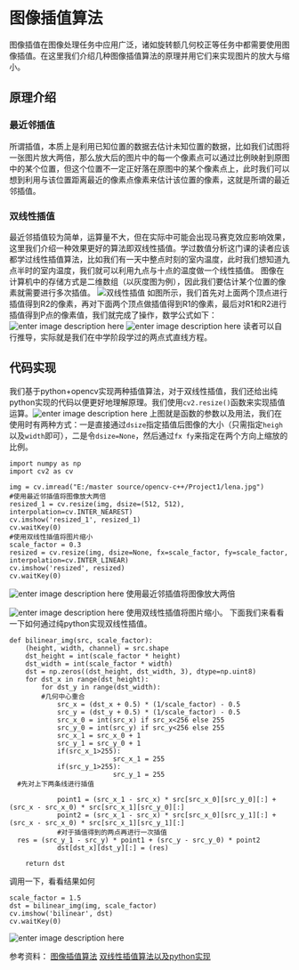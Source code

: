 ﻿
#  图像插值算法
图像插值在图像处理任务中应用广泛，诸如旋转额几何校正等任务中都需要使用图像插值。在这里我们介绍几种图像插值算法的原理并用它们来实现图片的放大与缩小。
##  原理介绍
### 最近邻插值
所谓插值，本质上是利用已知位置的数据去估计未知位置的数据，比如我们试图将一张图片放大两倍，那么放大后的图片中的每一个像素点可以通过比例映射到原图中的某个位置，但这个位置不一定正好落在原图中的某个像素点上，此时我们可以想到利用与该位置距离最近的像素点像素来估计该位置的像素，这就是所谓的最近邻插值。
### 双线性插值

最近邻插值较为简单，运算量不大，但在实际中可能会出现马赛克效应影响效果，这里我们介绍一种效果更好的算法即双线性插值。学过数值分析这门课的读者应该都学过线性插值算法，比如我们有一天中整点时刻的室内温度，此时我们想知道九点半时的室内温度，我们就可以利用九点与十点的温度做一个线性插值。
图像在计算机中的存储方式是二维数组（以灰度图为例），因此我们要估计某个位置的像素就需要进行多次插值。
![双线性插值](https://upload.wikimedia.org/wikipedia/commons/e/e7/Bilinear_interpolation.png)
如图所示，我们首先对上面两个顶点进行插值得到R2的像素，再对下面两个顶点做插值得到R1的像素，最后对R1和R2进行插值得到P点的像素值，我们就完成了操作，数学公式如下：
![enter image description here](https://lh3.googleusercontent.com/D2ho9d-IWVY8mVyescHtPwPO3t_xUdYXYEQzFvWoCq-5HtNhmQIIBgLfqGyKQbyXwYUnh73IPxCYYV6W6JpGzz-xLYwD1U09aABlAJ6BT1FagPdqvZZXpYVYuUbp5_7XZhW72abXzx1d1WY4OVv7n-5tcyO791ZMJxVwX20Nm26deCSAObV_4YvsowEz8ztwXMwnG3o8e8GlODgeBrycSYwBXDVsB7vS8YE9XVgXshKhhGc193hTFiO0MgnB06tkKMWu_O06I7dFN3r6jehjqfRlHWDK6kQTugTxdKxik347Ycd-0YHd0DdYKWbnWltCPvLJbbrKex3-lc8wz2DaFjf2QwMoOR0WF85w8k_gm01y2bGP5tD3UPU8T1RaJoB62EoDf0hZjH-ZSCy6N32x0iBAf4Zm3dXGqIeGC6qaB6nuEIbsoVsLGkRRrriMv-lc_n5n1hLbE3D9PGq1JZKaBQNvqL8RAYWlZNhCKlWN7seZDaab3260ZlJChyv4U6R_L42NZJjj4Ba-39NjEC1AG7LUxvFvj_59RslqOoMCvicHNMsRZpmsIgHK3AVfdhZI4W4ngaQyrcCKCyNv6Fmbl3hGcdgQMpp9vM8wSsgDIen3XHWjLKHSsHPouASvRMPtSI9Bx_rdtL_DX2vTOk35rPehUOXfysIz51p8P9u4OM891tYKdFaQG7jk_FUC=w760-h230-no)
![enter image description here](https://lh3.googleusercontent.com/AAUuVQ7syIzJYOV5wyuY4Ws-NEcfrWPJiw45Pkg2jYtIo29X1k1W1MvTYBdalWV7mcIdYo2mugdrDLce5PadNYYZiEObOELJAkc-pTUZij5b-NL9cMBhCw9dJiwv9LNWun-PsO1QNVRO6KVEKgbHRRuS0cPmXlLv-h8J6LYtSeYjAQ3FZnSO9gaFwF7kT0jUX3g3CA-vpOiC3vPA4jzhGPrh6r44LCswQu4ZsDdq-dSWCzjlM6X7JvWlNwkrzgso51b0f2CLUUIlMfJwRtegt6Fq12mRBJFq__vmUV0Z98nF9otDboTUo932pPadGhDbmXCRaAKhnTf4k8TO7xpC4eqULRK2Mr5CB-IQJhtyuXcs06Ys7BfOon27GydRVAW9wcwgUTEjWL7uQIfidmlJS72IuHVTC_TYZVXvEpyYh89P_cmUJRtF3vqAKtMFh8VPHGXUwO0m0gGPzfdKXjf5Nc2AlYaiaiXfRKgQfm7v-W2N2BebhyKgOSCMQb7HSdQAo-c0Rlx5no3ORHv9eTWtnUIIvWHfX2e5AKu4K05GOv7V4UnTn9mIJwmnZ1BjRqsl4rI9e7E1AGfmn9NyK289Mem85yyDCdouqYFy1VrCBOElG03ME77YRtuOf-HnVUhqw9ZxLqHiSq9wtm66EX7XnNXc-wNjYo6oBdW5uVLF9Ao8RiCd4ogy0cD8onzk=w514-h131-no)
读者可以自行推导，实际就是我们在中学阶段学过的两点式直线方程。
##  代码实现
我们基于python+opencv实现两种插值算法，对于双线性插值，我们还给出纯python实现的代码以便更好地理解原理。我们使用`cv2.resize()`函数来实现插值运算。![enter image description here](https://lh3.googleusercontent.com/BUojjEIeb1xBHvrdepHguGqylNDZK93alnzBNZgOGbe8qmXSz86cDvoImuAF4JABoRQlW29t1r9qjgxy0Wt0TDfcCty5m2JOxdVwV0b7kXK1vVokQVgMwAkIXP4hqSFAVui7SeLdGVsyyqAPxTdCFA9mj-1k3d2mzju5Je0vj9ih15L4ZPKhgOYnhYVuw32NPKudj0otqWYe4CgNAj2JykxSoFSQqq2qQhLoZMXXaR1oYRVOGCJi_VD6_p1f1boMZMJxBVvWvduexOvIuQkZw7x-MWoABIZBnv6PuWS-E8xYFC00MhfQCP84gW5k75jTmsx-y4yGfP9hJU5KkRfHjtegXCZmQCoxIbckYRu1Oknvjd_qVEvzAxvThsig7Ub2pl0g0I-eWXgLcMYaVai9JulcNcG405J6mSBRoBoYd2INXJBVccRyDnk4P9haz8ocuxJXKciilJvoG2AVDSyZ2x9CDa0NYgnDJLuEIKWCGJtCkzbAZyKFwm3fVfWIWhwWbM4MAem-QiT1JYui1lZAEOhCWuOPEvFrM36zn0POK-gv-CGos9-ATTA_rAL_bnLVQy3-we-5deTXht-MYGaNMgI3SUeNdVJYnJMYVW_PpNxlW-xBhEvNITp8bppAqalnbuMrauRgbmXPTXv9Kh1uFOGtguz78TV8gBreEfGmVYQqrl3Lo1_qVCZGbCrJ=w566-h604-no)
上图就是函数的参数以及用法，我们在使用时有两种方式：一是直接通过`dsize`指定插值后图像的大小（只需指定`heigh`以及`width`即可），二是令`dsize=None`，然后通过`fx fy`来指定在两个方向上缩放的比例。
```
import numpy as np  
import cv2 as cv

img = cv.imread("E:/master source/opencv-c++/Project1/lena.jpg")
#使用最近邻插值将图像放大两倍
resized_1 = cv.resize(img, dsize=(512, 512), interpolation=cv.INTER_NEAREST)  
cv.imshow('resized_1', resized_1)  
cv.waitKey(0)  
#使用双线性插值将图片缩小
scale_factor = 0.3  
resized = cv.resize(img, dsize=None, fx=scale_factor, fy=scale_factor, interpolation=cv.INTER_LINEAR)  
cv.imshow('resized', resized)  
cv.waitKey(0)
```
![enter image description here](https://lh3.googleusercontent.com/K_Pr1bEigenuqZ62pvt8z0089G05blyssdsonRC82AG4VL00PrpLaVbZV19j4FsvK6H-9bKRFIiU--CPuFqFQMCsKToQfGUUX0kfunnNDaQkaGr_pc0iWLCzw3zCHNYVOIc05wk-JAwy5BaPf7cVKMHQADHoPap_Va1_tKAHByQq6dOuauL1-sZeBTuTAEtDKVGjSkdkJD7pqoGRYArEf1LwWZwYhazYBkgDh9LhQmXiviFyt9NMI-7KPn5waFdC_Grvtu_UF8Bp6P51HCWrz4RkMUYr-_Vokfdsrp3pY4DEhI4bQnpV9zikvpD_zbbJCUDoc2uFN1_mPI3RT6AUHVhn77yoNCOqRBT9M1lDLqZU5lMgauBgtKZX3yykpW7Gz5mLKzmvsth_ZDj3isp0zjMyng5ccAycQamTqY4LU3JjihszGa1v6dPIz6rN7KlbETCGMBPeT2-BhN9lg9P7pwHcDB9F_hQrgrs3bTa2I3bkxfvfhVVElThRmLQZVQe8EzkVzT6PkapIWk1_v4YKOVKz3iil-1ppDA2dkirWlXzhK2ruH3jmer8_tvSHsuQ5kthsY73SLV_zPT9brnfGws1wVIbCjxugTrDVCkR6arbsNkgJl2feA49NsAgd3_cbLrJnRtWBqO9H8diW6mUv9lmlEevDzquhbzRCkzs3MEDUNVj0_dcC2B49nwq6=w641-h680-no)
使用最近邻插值将图像放大两倍


![enter image description here](https://lh3.googleusercontent.com/Zm9kUscHm_e4H51PRJJYwZYsiC1SSi9AQ4Uu_a85gwd2Fvx_wEkpCFHmlY7j_WhQnA4J3RicmgrE4pvZAfwjavt1ZvsuEPDhpQfaSa7kx3ZGxDFy9-R1gQkZ4zC8AmIQEO3Lop7cbgqYRPt6zvjHEPiO6Bib9oZbtts0-7xG-fTwi8Octzq4D3Gtic5J4UKufCySlFPyS1SCf-K16IbTMpuO5CmE_iO4_kfKf8z0LIdO2yJzPrNOTAz8m4JctSU8_NqckQ9lyHGBIygLcw5JNaobBPtWBdAtt1xnq38OQUYvR1E3Xtxt0RZkO3QEMbgLH40MwuY_kQOUskDUovBbZu7J_iWL5npQt6NRhTXXJxNfL29KU8JSh8gNwTKEI1TKij0tF0RiCR6Hw2njRkoiSTIfxO9EFOF_iofGaRQw7Po0Y0pc393FzjdotRxFqGZi3kSnPbbntsgmadKY8YspGyponygMPbfpysRGxGFqIf-hczvye0YXpGpHGRrV6L4zW_QCsyZnPVedrXs08CJObOtZ9kdtVlh3uZhXW5SjL_aa4-BprZmmGTRWZxYxluRWHjUckHz4lGvVofrhANF-kig8L9ptAlhzmE8n_pg50lVbpVkoR9Sxj9XmTGt0-811w4MjO4sS0ryIurx-gvmo_Vk_WwX-PBz7LiDdETdO1hXa42HBB8YhFIVVsmlH=w152-h137-no)
使用双线性插值将图片缩小。
下面我们来看看一下如何通过纯python实现双线性插值。
```
def bilinear_img(src, scale_factor):  
    (height, width, channel) = src.shape  
    dst_height = int(scale_factor * height)  
    dst_width = int(scale_factor * width)  
    dst = np.zeros((dst_height, dst_width, 3), dtype=np.uint8)  
    for dst_x in range(dst_height):  
        for dst_y in range(dst_width):  
        #几何中心重合
            src_x = (dst_x + 0.5) * (1/scale_factor) - 0.5  
		    src_y = (dst_y + 0.5) * (1/scale_factor) - 0.5  
			src_x_0 = int(src_x) if src_x<256 else 255  
			src_y_0 = int(src_y) if src_y<256 else 255  
			src_x_1 = src_x_0 + 1  
			src_y_1 = src_y_0 + 1  
		    if(src_x_1>255):  
		                  src_x_1 = 255  
		    if(src_y_1>255):  
		                  src_y_1 = 255  
  #先对上下两条线进行插值  
    
		    point1 = (src_x_1 - src_x) * src[src_x_0][src_y_0][:] + (src_x - src_x_0) * src[src_x_1][src_y_0][:]  
            point2 = (src_x_1 - src_x) * src[src_x_0][src_y_1][:] + (src_x - src_x_0) * src[src_x_1][src_y_1][:]  
            #对于插值得到的两点再进行一次插值  
  res = (src_y_1 - src_y) * point1 + (src_y - src_y_0) * point2  
            dst[dst_x][dst_y][:] = (res)  
  
    return dst
```
调用一下，看看结果如何
```
scale_factor = 1.5
dst = bilinear_img(img, scale_factor)  
cv.imshow('bilinear', dst)  
cv.waitKey(0)
```
![enter image description here](https://lh3.googleusercontent.com/uASFvI99Cfs2Z7qeobtB1vXsiHRYo9CGJ_BeWUvGGTZIBSpzEbD-zcP3jjK8-Ntxda0Wd7vlNTEfTrrjs8cdu-Kav5WJ1-MNSgTMkkasMa_B4Dn1-MpsPCX8nwbXto6BDFMgC5ZvonycBYlB3RX7KOmVk_I-OFNfjXVai9Rvg6xPS-xlbrKGltcrdLBwdE4JPgvgRMcFIGFFu97sAEDe8RvnZc14lxJ60nrJwbxI530-KZg1_J9Ri2e_xu-s-L9YHTYpXct26f1frJ137ytLmiRFSOpHdKcMCKWfRcuN29yl8Aq3qJMpk2lJGKTgNbDqWLWNSaoubzrfWQo0uko6zWPyJbaHs26Yg2-dknn5wmdFFZxYSo3Q8CTYfszBe994OrQbqPyI0QqmchRsBobcgd_vokskNIVkxMCIZH0Ao4pcTXnSXTS3ldVS3T9uHohNRr5_9tC6fTSf6BZfH5aftcxK-A0sd790eRc1wue4N40uj4tVfEctej6wQ_llqDjjajKJ8xra06eftGB2fnIx6ihCZK1i0Hnpl_TEX2TckJqFNjKbvmIiWJL492O7LBT9qwGt8ZqAGaThot6gT4S0yIArXt-2U_9sB3y2oJs57N8mIhM-3rJzffKMew1dKdBzgll31KxIdyoTadpfClRcfgSzhmiY4AD2kTxFG30I_wv3hl63DgEBzk3S53FW=w344-h363-no)

参考资料：
[图像插值算法](https://github.com/datawhalechina/team-learning/blob/master/%E8%AE%A1%E7%AE%97%E6%9C%BA%E8%A7%86%E8%A7%89%E5%9F%BA%E7%A1%80%EF%BC%9A%E5%9B%BE%E5%83%8F%E5%A4%84%E7%90%86%EF%BC%88%E4%B8%8A%EF%BC%89/Task01%20%E5%9B%BE%E5%83%8F%E6%8F%92%E5%80%BC%E7%AE%97%E6%B3%95.md)
[ 双线性插值算法以及python实现](https://blog.csdn.net/pku_Coder/article/details/82690128)
